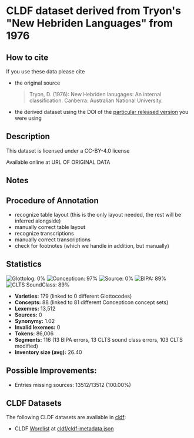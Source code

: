 # CLDF dataset derived from Tryon's "New Hebriden Languages" from 1976

## How to cite

If you use these data please cite
- the original source
  > Tryon, D. (1976): New Hebriden lanugages: An internal classification. Canberra: Australian National University.
- the derived dataset using the DOI of the [particular released version](../../releases/) you were using

## Description


This dataset is licensed under a CC-BY-4.0 license

Available online at URL OF ORIGINAL DATA

## Notes

## Procedure of Annotation

- recognize table layout (this is the only layout needed, the rest will be inferred alongside)
- manually correct table layout
- recognize transcriptions
- manually correct transcriptions
- check for footnotes (which we handle in addition, but manually)





## Statistics


![Glottolog: 0%](https://img.shields.io/badge/Glottolog-0%25-red.svg "Glottolog: 0%")
![Concepticon: 97%](https://img.shields.io/badge/Concepticon-97%25-green.svg "Concepticon: 97%")
![Source: 0%](https://img.shields.io/badge/Source-0%25-red.svg "Source: 0%")
![BIPA: 89%](https://img.shields.io/badge/BIPA-89%25-yellowgreen.svg "BIPA: 89%")
![CLTS SoundClass: 89%](https://img.shields.io/badge/CLTS%20SoundClass-89%25-yellowgreen.svg "CLTS SoundClass: 89%")

- **Varieties:** 179 (linked to 0 different Glottocodes)
- **Concepts:** 88 (linked to 81 different Concepticon concept sets)
- **Lexemes:** 13,512
- **Sources:** 0
- **Synonymy:** 1.02
- **Invalid lexemes:** 0
- **Tokens:** 86,006
- **Segments:** 116 (13 BIPA errors, 13 CLTS sound class errors, 103 CLTS modified)
- **Inventory size (avg):** 26.40

## Possible Improvements:



- Entries missing sources: 13512/13512 (100.00%)

## CLDF Datasets

The following CLDF datasets are available in [cldf](cldf):

- CLDF [Wordlist](https://github.com/cldf/cldf/tree/master/modules/Wordlist) at [cldf/cldf-metadata.json](cldf/cldf-metadata.json)